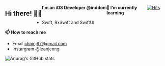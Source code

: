 <div>
<div style="float: left;">

## Hi there! 🙂✨

</div>

<div style="float: left;">

**I'm an iOS Developer @inddoni**

</div>

<div align=right style="float: right;">

[![Hits](https://hits.seeyoufarm.com/api/count/incr/badge.svg?url=https%3A%2F%2Fgithub.com%2Finddoni&count_bg=%23B2A2E9&title_bg=%23434343&icon=&icon_color=%23000000&title=hits&edge_flat=false)](https://hits.seeyoufarm.com)

</div>
</div>









**🌱 I’m currently learning** 
- Swift, RxSwift and SwiftUI

**📫 How to reach me** 
- Email choinj97@gmail.com
- Instargram @leanjeong


![Anurag's GitHub stats](https://github-readme-stats.vercel.app/api?username=inddoni&show_icons=true&theme=tokyonight)







<!--
**inddoni/inddoni** is a ✨ _special_ ✨ repository because its `README.md` (this file) appears on your GitHub profile.



- 🔭 I’m currently working on ...
- 🌱 I’m currently learning ...
- 👯 I’m looking to collaborate on ...
- 🤔 I’m looking for help with ...
- 💬 Ask me about ...
- 📫 How to reach me: ...
- 😄 Pronouns: ...
- ⚡ Fun fact: ...
-->

